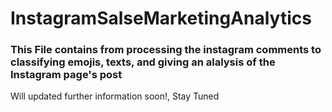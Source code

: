 # InstagramSalseMarketingAnalytics 

### This File contains from processing the instagram comments to classifying emojis, texts, and giving an alalysis of the Instagram page's post 

Will updated further information soon!, Stay Tuned
